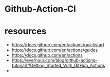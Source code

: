 # Github-Action-CI


# resources

- https://docs.github.com/en/actions/quickstart
- https://docs.github.com/en/actions/guides
- https://docs.github.com/en/actions
- https://everhour.com/blog/github-actions-tutorial/#Getting_Started_With_GitHub_Actions
-  
